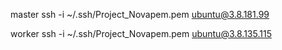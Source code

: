 master 
ssh -i ~/.ssh/Project_Novapem.pem ubuntu@3.8.181.99

worker 
ssh -i ~/.ssh/Project_Novapem.pem ubuntu@3.8.135.115
